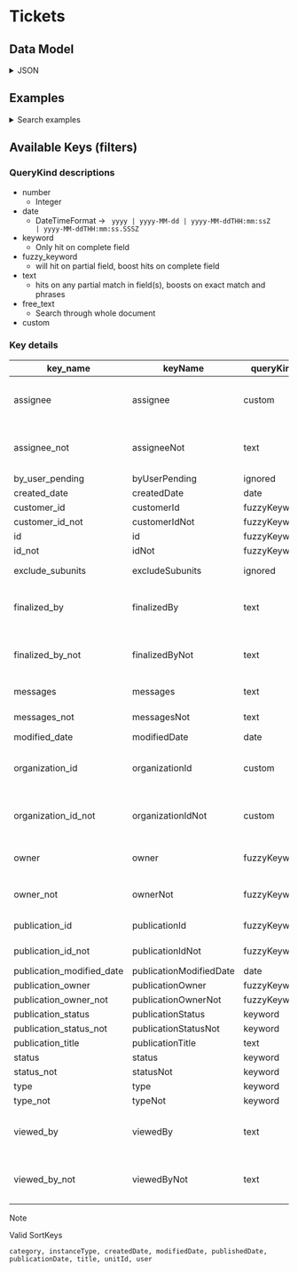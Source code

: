 # Tickets

## Data Model
<details>
<summary>JSON</summary>

```json
  {
  "type": "PublishingRequest",
  "customerId": "https://api.dev.nva.aws.unit.no/customer/bb3d0c0c-5065-4623-9b98-5810983c2478",
  "modifiedDate": "2024-02-28T09:25:39.223178587Z",
  "createdDate": "2024-02-27T14:28:06.168047052Z",
  "workflow": "RegistratorPublishesMetadataOnly",
  "approvedFiles": [],
  "filesForApproval": [],
  "id": "https://api.dev.nva.aws.unit.no/publication/018d64b6415e-59ac68b4-f801-490d-8c16-b7b1052b3d6c/ticket/018deaf73598-3b01bbf7-754a-44b0-892a-e8ae13826d57",
  "messages": [],
  "viewedBy": [
    {
      "type": "Person",
      "firstName": "Terje",
      "lastName": "Hellesvik",
      "username": "1269057@20754.0.0.0"
    }
  ],
  "publication": {
    "owner": "1492596@20754.0.0.0",
    "status": "DRAFT",
    "publicationInstance": {
      "type": "MovingPicture",
      "subtype": {
        "type": "ShortFilm"
      },
      "description": "adawd",
      "outputs": [
        {
          "type": "Broadcast",
          "publisher": {
            "type": "UnconfirmedPublisher",
            "name": "NRK",
            "valid": true
          },
          "date": {
            "type": "Instant",
            "value": "2024-01-31T23:00:00Z"
          },
          "sequence": 1
        }
      ],
      "pages": {
        "type": "NullPages"
      }
    },
    "contributors": [ ],
    "id": "https://api.dev.nva.aws.unit.no/publication/018d64b6415e-59ac68b4-f801-490d-8c16-b7b1052b3d6c",
    "identifier": "018d64b6415e-59ac68b4-f801-490d-8c16-b7b1052b3d6c",
    "mainTitle": "Test filer"
  },
  "owner": {
    "type": "Person",
    "firstName": "Kir ",
    "lastName": "Truhacev",
    "username": "1492596@20754.0.0.0"
  },
  "organization": {
    "id": "https://api.dev.nva.aws.unit.no/cristin/organization/20754.3.1.0",
    "identifier": "20754.3.1.0",
    "partOf": [ ]
  },
  "status": "New"
}
```

</details>

## Examples

<details>
<summary>Search examples</summary>


### By a specific contributor
```http request
GET /search/resources?contributor=https%3A%2F%2Fapi.test.nva.aws.unit.no%2Fcristin%2Fperson%2F538786 HTTP/1.1
Host: api.test.nva.aws.unit.no
Accept: application/json

```

### By title
```http request
GET /search/resources?title=My+very+specific+title HTTP/1.1
Host: api.test.nva.aws.unit.no
Accept: application/json

```

### By category
```http request
GET /search/resources?category=AcademicArticle&category=AcademicMonograph HTTP/1.1
Host: api.test.nva.aws.unit.no
Accept: application/json

```

### Free text
```http request
GET /search/resources?query=Some+specific+phrase HTTP/1.1
Host: api.test.nva.aws.unit.no
Accept: application/json

```

</details>

## Available Keys (filters)

### QueryKind descriptions
* number
  * Integer
* date
  * DateTimeFormat -> <code> yyyy | yyyy-MM-dd | yyyy-MM-ddTHH:mm:ssZ | yyyy-MM-ddTHH:mm:ss.SSSZ</code>
* keyword
  * Only hit on complete field
* fuzzy_keyword
  * will hit on partial field, boost hits on complete field
* text
  * hits on any partial match in field(s), boosts on exact match and phrases
* free_text
  * Search through whole document
* custom

### Key details

| key_name                  | keyName                 | queryKind    | scope            | paths                                                                                                            |
|---------------------------|-------------------------|--------------|------------------|------------------------------------------------------------------------------------------------------------------|
| assignee                  | assignee                | custom       | all_items        | assignee.type.keyword, assignee.firstName.keyword, assignee.lastName.keyword, assignee.username.keyword          |
| assignee_not              | assigneeNot             | text         | no_items         | assignee.type, assignee.firstName, assignee.lastName, assignee.username                                          |
| by_user_pending           | byUserPending           | ignored      | all_items        | BY_USER_PENDING                                                                                                  |
| created_date              | createdDate             | date         | between          | createdDate                                                                                                      |
| customer_id               | customerId              | fuzzyKeyword | one_or_more_item | customerId                                                                                                       |
| customer_id_not           | customerIdNot           | fuzzyKeyword | not_one_item     | customerId                                                                                                       |
| id                        | id                      | fuzzyKeyword | one_or_more_item | id                                                                                                               |
| id_not                    | idNot                   | fuzzyKeyword | not_one_item     | id                                                                                                               |
| exclude_subunits          | excludeSubunits         | ignored      | one_or_more_item | organization.id, organization.identifier                                                                         |
| finalized_by              | finalizedBy             | text         | all_items        | finalizedBy.type, finalizedBy.firstName, finalizedBy.lastName, finalizedBy.username                              |
| finalized_by_not          | finalizedByNot          | text         | no_items         | finalizedBy.type, finalizedBy.firstName, finalizedBy.lastName, finalizedBy.username                              |
| messages                  | messages                | text         | all_items        | messages.type, messages.text, messages.status                                                                    |
| messages_not              | messagesNot             | text         | no_items         | messages.type, messages.text, messages.status                                                                    |
| modified_date             | modifiedDate            | date         | between          | modifiedDate                                                                                                     |
| organization_id           | organizationId          | custom       | one_or_more_item | organization.id.keyword, organization.identifier.keyword, organization.partOf.id, organization.partOf.identifier |
| organization_id_not       | organizationIdNot       | custom       | not_one_item     | organization.id.keyword, organization.identifier.keyword, organization.partOf.id, organization.partOf.identifier |
| owner                     | owner                   | fuzzyKeyword | one_or_more_item | owner.type, owner.firstName, owner.lastName, owner.username                                                      |
| owner_not                 | ownerNot                | fuzzyKeyword | not_one_item     | owner.type, owner.firstName, owner.lastName, owner.username                                                      |
| publication_id            | publicationId           | fuzzyKeyword | one_or_more_item | publication.id, publication.identifier                                                                           |
| publication_id_not        | publicationIdNot        | fuzzyKeyword | not_one_item     | publication.id, publication.identifier                                                                           |
| publication_modified_date | publicationModifiedDate | date         | between          | publication.modifiedDate                                                                                         |
| publication_owner         | publicationOwner        | fuzzyKeyword | one_or_more_item | publication.owner                                                                                                |
| publication_owner_not     | publicationOwnerNot     | fuzzyKeyword | not_one_item     | publication.owner                                                                                                |
| publication_status        | publicationStatus       | keyword      | one_or_more_item | publication.status.keyword                                                                                       |
| publication_status_not    | publicationStatusNot    | keyword      | not_one_item     | publication.status.keyword                                                                                       |
| publication_title         | publicationTitle        | text         | all_items        | publication.mainTitle                                                                                            |
| status                    | status                  | keyword      | one_or_more_item | status.keyword                                                                                                   |
| status_not                | statusNot               | keyword      | not_one_item     | status.keyword                                                                                                   |
| type                      | type                    | keyword      | one_or_more_item | type.keyword                                                                                                     |
| type_not                  | typeNot                 | keyword      | not_one_item     | type.keyword                                                                                                     |
| viewed_by                 | viewedBy                | text         | all_items        | viewedBy.type, viewedBy.firstName, viewedBy.lastName, viewedBy.username                                          |
| viewed_by_not             | viewedByNot             | text         | no_items         | viewedBy.type, viewedBy.firstName, viewedBy.lastName, viewedBy.username                                          |

> [!NOTE]
> <p>Valid SortKeys </p>
>
> ```
> category, instanceType, createdDate, modifiedDate, publishedDate, publicationDate, title, unitId, user
> ```
